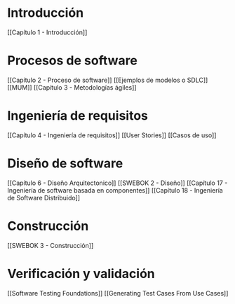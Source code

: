 # Introducción

[[Capítulo 1 - Introducción]]

# Procesos de software
[[Capítulo 2 - Proceso de software]]
	[[Ejemplos de modelos o SDLC]]
	[[MUM]]
[[Capítulo 3 - Metodologías ágiles]]

# Ingeniería de requisitos

[[Capítulo 4 - Ingeniería de requisitos]]
	[[User Stories]]
	[[Casos de uso]]

# Diseño de software

[[Capítulo 6 - Diseño Arquitectonico]]
[[SWEBOK 2 - Diseño]]
[[Capítulo 17 - Ingeniería de software basada en componentes]]
[[Capítulo 18 - Ingeniería de Software Distribuido]]

# Construcción

[[SWEBOK 3 - Construcción]]

# Verificación y validación

[[Software Testing Foundations]]
	[[Generating Test Cases From Use Cases]]









